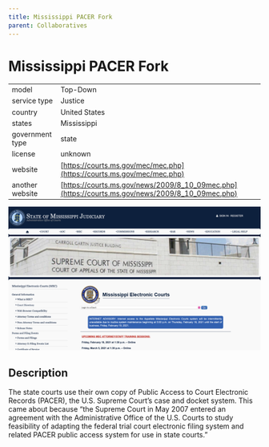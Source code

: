 ```yaml
---
title: Mississippi PACER Fork
parent: Collaboratives
---
```


# Mississippi PACER Fork

|                   |                                          |
|:------------------|:-----------------------------------------|
| model             | Top-Down
| service type      | Justice
| country           | United States
| states            | Mississippi
| government type   | state
| license           | unknown
| website           | [https://courts.ms.gov/mec/mec.php](https://courts.ms.gov/mec/mec.php)
| another website   | [https://courts.ms.gov/news/2009/8_10_09mec.php](https://courts.ms.gov/news/2009/8_10_09mec.php)

![MI PACER Fork screenshot](images/MI-PACER-fork.png)

## Description
The state courts use their own copy of Public Access to Court Electronic Records (PACER), the U.S. Supreme Court’s case and docket system. This came about because “the Supreme Court in May 2007 entered an agreement with the Administrative Office of the U.S. Courts to study feasibility of adapting the federal trial court electronic filing system and related PACER public access system for use in state courts.”
